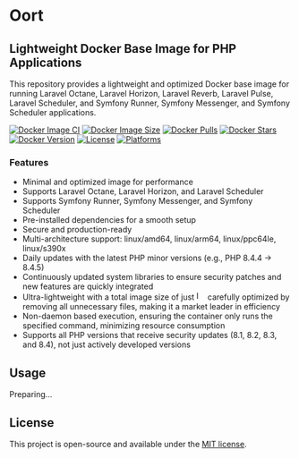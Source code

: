# Oort

## Lightweight Docker Base Image for PHP Applications

This repository provides a lightweight and optimized Docker base image for running Laravel Octane, Laravel Horizon, Laravel Reverb, Laravel Pulse, Laravel Scheduler, and Symfony Runner, Symfony Messenger, and Symfony Scheduler applications.

[![Docker Image CI](https://img.shields.io/github/actions/workflow/status/thecaliskan/oort/build.yml?branch=master)](https://github.com/thecaliskan/oort/actions)
[![Docker Image Size](https://img.shields.io/docker/image-size/thecaliskan/oort/latest)](https://hub.docker.com/r/thecaliskan/oort)
[![Docker Pulls](https://img.shields.io/docker/pulls/thecaliskan/oort)](https://hub.docker.com/r/thecaliskan/oort)
[![Docker Stars](https://img.shields.io/docker/stars/thecaliskan/oort)](https://hub.docker.com/r/thecaliskan/oort)
[![Docker Version](https://img.shields.io/docker/v/thecaliskan/oort/latest)](https://hub.docker.com/r/thecaliskan/oort)
[![License](https://img.shields.io/github/license/thecaliskan/oort)](https://github.com/thecaliskan/oort/blob/master/LICENSE)
[![Platforms](https://img.shields.io/badge/platforms-linux%2Famd64%20%7C%20linux%2Farm64%20%7C%20linux%2Fppc64le%20%7C%20linux%2Fs390x%20%7C%20macos%2Famd64%20%7C%20macos%2Farm64-blue)](https://hub.docker.com/r/thecaliskan/oort)

### Features

- Minimal and optimized image for performance
- Supports Laravel Octane, Laravel Horizon, and Laravel Scheduler 
- Supports Symfony Runner, Symfony Messenger, and Symfony Scheduler
- Pre-installed dependencies for a smooth setup 
- Secure and production-ready
- Multi-architecture support: linux/amd64, linux/arm64, linux/ppc64le, linux/s390x
- Daily updates with the latest PHP minor versions (e.g., PHP 8.4.4 → 8.4.5)
- Continuously updated system libraries to ensure security patches and new features are quickly integrated
- Ultra-lightweight with a total image size of just <img src="https://img.shields.io/docker/image-size/thecaliskan/oort/latest?label=" height="16" alt="Image Size"> carefully optimized by removing all unnecessary files, making it a market leader in efficiency
- Non-daemon based execution, ensuring the container only runs the specified command, minimizing resource consumption
- Supports all PHP versions that receive security updates (8.1, 8.2, 8.3, and 8.4), not just actively developed versions

## Usage

Preparing...

## License

This project is open-source and available under the [MIT license](LICENSE).